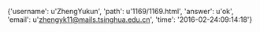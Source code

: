 {'username': u'ZhengYukun', 'path': u'1169/1169.html', 'answer': u'ok', 'email': u'zhengyk11@mails.tsinghua.edu.cn', 'time': '2016-02-24:09:14:18'}